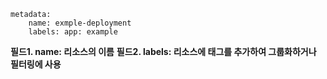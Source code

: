 ```
metadata:
    name: exmple-deployment
    labels: app: example
```
**필드1. name: 리소스의 이름**
**필드2. labels: 리소스에 태그를 추가하여 그룹화하거나 필터링에 사용**

